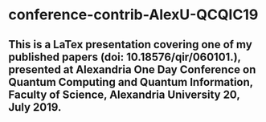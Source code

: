 # conference-contrib-AlexU-QCQIC19
## This is a LaTex presentation covering one of my published papers (doi: 10.18576/qir/060101.), presented at Alexandria One Day Conference on Quantum Computing and Quantum Information, Faculty of Science, Alexandria University 20, July 2019.
